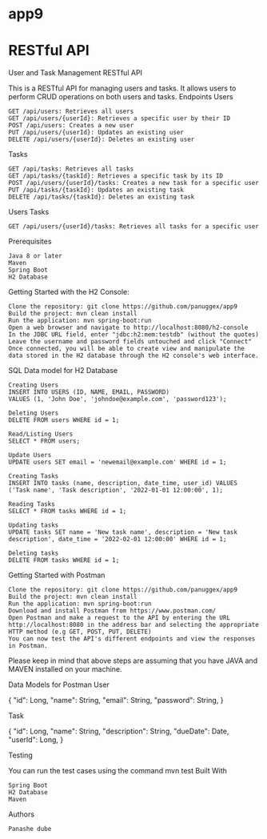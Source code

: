 # app9
 
# RESTful API
 User and Task Management RESTful API

This is a RESTful API for managing users and tasks. It allows users to perform CRUD operations on both users and tasks.
Endpoints
Users

    GET /api/users: Retrieves all users
    GET /api/users/{userId}: Retrieves a specific user by their ID
    POST /api/users: Creates a new user
    PUT /api/users/{userId}: Updates an existing user
    DELETE /api/users/{userId}: Deletes an existing user

Tasks

    GET /api/tasks: Retrieves all tasks
    GET /api/tasks/{taskId}: Retrieves a specific task by its ID
    POST /api/users/{userId}/tasks: Creates a new task for a specific user
    PUT /api/tasks/{taskId}: Updates an existing task
    DELETE /api/tasks/{taskId}: Deletes an existing task

Users Tasks

    GET /api/users/{userId}/tasks: Retrieves all tasks for a specific user


Prerequisites

    Java 8 or later
    Maven
    Spring Boot
    H2 Database


Getting Started with the H2 Console:

    Clone the repository: git clone https://github.com/panuggex/app9
    Build the project: mvn clean install
    Run the application: mvn spring-boot:run
    Open a web browser and navigate to http://localhost:8080/h2-console
    In the JDBC URL field, enter "jdbc:h2:mem:testdb" (without the quotes)
    Leave the username and password fields untouched and click "Connect"
    Once connected, you will be able to create view and manipulate the data stored in the H2 database through the H2 console's web interface.


SQL Data model for H2 Database

    Creating Users
    INSERT INTO USERS (ID, NAME, EMAIL, PASSWORD)
    VALUES (1, 'John Doe', 'johndoe@example.com', 'password123');

    Deleting Users
    DELETE FROM users WHERE id = 1;

    Read/Listing Users
    SELECT * FROM users;

    Update Users
    UPDATE users SET email = 'newemail@example.com' WHERE id = 1;

    Creating Tasks
    INSERT INTO tasks (name, description, date_time, user_id) VALUES ('Task name', 'Task description', '2022-01-01 12:00:00', 1);

    Reading Tasks
    SELECT * FROM tasks WHERE id = 1;

    Updating tasks
    UPDATE tasks SET name = 'New task name', description = 'New task description', date_time = '2022-02-01 12:00:00' WHERE id = 1;
    
    Deleting tasks
    DELETE FROM tasks WHERE id = 1;

Getting Started with Postman

    Clone the repository: git clone https://github.com/panuggex/app9
    Build the project: mvn clean install
    Run the application: mvn spring-boot:run
    Download and install Postman from https://www.postman.com/
    Open Postman and make a request to the API by entering the URL http://localhost:8080 in the address bar and selecting the appropriate HTTP method (e.g GET, POST, PUT, DELETE)
    You can now test the API's different endpoints and view the responses in Postman.

Please keep in mind that above steps are assuming that you have JAVA and MAVEN installed on your machine.

Data Models for Postman
User

{
    "id": Long,
    "name": String,
    "email": String,
    "password": String,
}

Task

{
    "id": Long,
    "name": String,
    "description": String,
    "dueDate": Date,
    "userId": Long,
}

Testing

You can run the test cases using the command mvn test
Built With

    Spring Boot
    H2 Database
    Maven

Authors

    Panashe dube